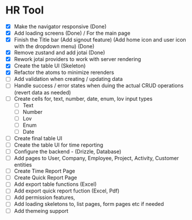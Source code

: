 # HR Tool

- [x] Make the navigator responsive (Done)
- [x] Add loading screens (Done) / For the main page
- [x] Finish the Title bar (Add signout feature) (Add home icon and user icon with the dropdown menu) (Done)
- [x] Remove zustand and add jotai (Done)
- [x] Rework jotai providers to work with server rendering
- [x] Create the table UI (Skeleton)
- [x] Refactor the atoms to minimize rerenders
- [ ] Add validation when creating / updating data
- [ ] Handle success / error states when duing the actual CRUD operations (revert data as needed)
- [ ] Create cells for, text, number, date, enum, lov input types
  - [ ] Text
  - [ ] Number
  - [ ] Lov
  - [ ] Enum
  - [ ] Date
- [ ] Create final table UI
- [ ] Create the table UI for time reporting
- [ ] Configure the backend - (Drizzle, Database)
- [ ] Add pages to User, Company, Employee, Project, Activity, Customer entities
- [ ] Create Time Report Page
- [ ] Create Quick Report Page
- [ ] Add export table functions (Excel)
- [ ] Add export quick report fuction (Excel, Pdf)
- [ ] Add permission features,
- [ ] Add loading skeletons to, list pages, form pages etc if needed
- [ ] Add themeing support
